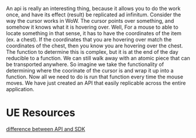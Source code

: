 
An api is really an interesting thing, because it allows you to do the work once, and have its effect (result) be replicated ad infinitum. Consider the way the cursor works in WoW. The cursor points over something, and somehow it knows what it is hovering over. Well, For a mouse to able to locate something in that sense, it has to have the coordinates of the item (ex. a chest). If the coordinates that you are hovering over match the coordinates of the chest, then you know you are hovering over the chest. The function to determine this is complex, but it is at the end of the day reducible to a function. We can still walk away with an atomic piece that can be transported anywhere. So imagine we take the functionality of determining where the coorinate of the cursor is and wrap it up into a function. Now all we need to do is run that function every time the mouse moves. We have just created an API that easily replicable across the entire application. 

# UE Resources
[difference between API and SDK](https://nordicapis.com/what-is-the-difference-between-an-api-and-an-sdk/#:~:text=By%20definition%2C%20an%20SDK%20is,to%20allow%20communication%20between%20applications.)
